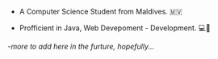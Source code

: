 - A Computer Science Student from Maldives. 🇲🇻 

- Profficient in Java, Web Devepoment - Development. 💻🚴

-*more to add here in the furture, hopefully...*
